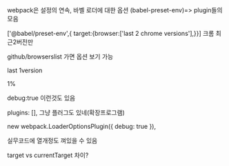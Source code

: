 webpack은 설정의 연속, 바벨 로더에 대한 옵션 (babel-preset-env)=> plugin들의 모음



['@babel/preset-env',{ target:{browser:['last 2 chrome versions'],}}] 크롬 최근2버전만



github/browserslist 가면 옵션 보기 가능

last 1version

1%



debug:true 이런것도 있음



plugins: [], 그냥 플러그도 있네(확장프로그램)

new webpack.LoaderOptionsPlugin({ debug: true }),

실무코드에 열개정도 껴있을 수 있음



target vs currentTarget 차이?